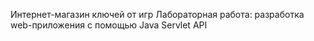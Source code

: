 Интернет-магазин ключей от игр
Лабораторная работа: разработка web-приложения с помощью Java Servlet API
